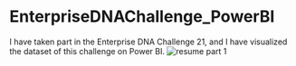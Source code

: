 # EnterpriseDNAChallenge_PowerBI
I have taken part in the Enterprise DNA Challenge 21, and I have visualized the dataset of this challenge on Power BI.
![resume part 1](https://user-images.githubusercontent.com/72240938/180266921-d22c9ca6-fb10-402d-be2b-780b7f6dadd8.jpg)

